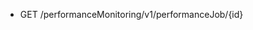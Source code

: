 <!--
    ATTENTION: This file was generated via gradle!
               Do NOT manually edit this file! Any such changes will be overwritten!
-->

* GET /performanceMonitoring/v1/performanceJob/{id}
